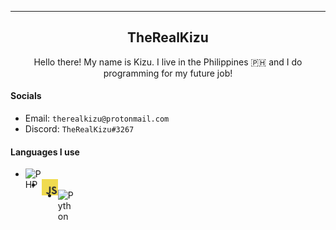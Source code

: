 ---

<h2 align="center"> TheRealKizu </h2>
<p align="center">Hello there! My name is Kizu. I live in the Philippines 🇵🇭 and I do programming for my future job!</p>

#### Socials

* Email: `therealkizu@protonmail.com`
* Discord: `TheRealKizu#3267`

#### Languages I use

* <img align="left" alt="PHP" width="26px" src="https://avatars1.githubusercontent.com/u/25158?s=200&v=4">
* <img align="left" alt="JavaScript" width="26px" src="https://raw.githubusercontent.com/github/explore/80688e429a7d4ef2fca1e82350fe8e3517d3494d/topics/javascript/javascript.png">
* <img align="left" alt="Python" width="26px" src="https://avatars0.githubusercontent.com/u/1525981?s=200&v=4">

<!--
**TheRealKizu/TheRealKizu** is a ✨ _special_ ✨ repository because its `README.md` (this file) appears on your GitHub profile.

Here are some ideas to get you started:

- 🔭 I’m currently working on ...
- 🌱 I’m currently learning ...
- 👯 I’m looking to collaborate on ...
- 🤔 I’m looking for help with ...
- 💬 Ask me about ...
- 📫 How to reach me: ...
- 😄 Pronouns: ...
- ⚡ Fun fact: ...
-->
